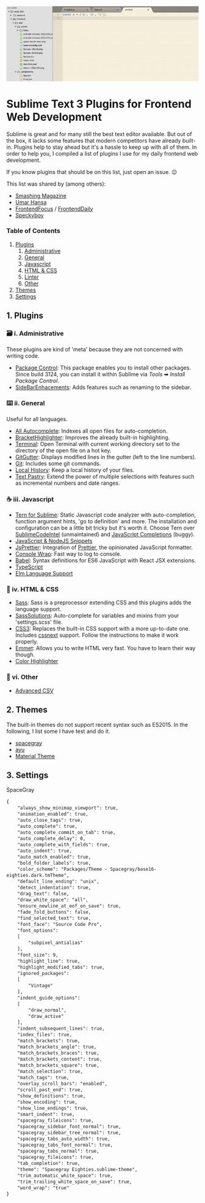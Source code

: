 
<div align="center">
  <img src="preview.gif" alt="Previews Sublime in use with some of the used plugins.">
</div>

# Sublime Text 3 Plugins for Frontend Web Development

Sublime is great and for many still the best text editor available. But out of the box, it lacks some features that modern competitors have already built-in. Plugins help to stay ahead but it's a hassle to keep up with all of them. In order to help you, I compiled a list of plugins I use for my daily frontend web development.

If you know plugins that should be on this list, just open an issue. 😉

This list was shared by (among others):

* [Smashing Magazine](https://twitter.com/smashingmag/status/857784722373701632)
* [Umar Hansa](https://twitter.com/umaar/status/855385340105904128)
* [FrontendFocus](http://frontendfocus.co/issues/291) / [FrontendDaily](https://twitter.com/FrontEndDaily/status/868137687546568704)
* [Speckyboy](https://twitter.com/speckyboy/status/864145924053970945)


### Table of Contents
1. [Plugins](#plugins)
	1. [Administrative](#administrative)
	2. [General](#general)
	3. [Javascript](#javascript)
	4. [HTML & CSS](#htmlcss)
	5. [Linter](#linter)
	6. [Other](#other)
2. [Themes](#themes)
3. [Settings](#settings)

<a name="plugins"/>

## 1. Plugins

<a name="administrative"/>

### 🗃 i. Administrative
These plugins are kind of 'meta' because they are not concerned with writing code.

* [Package Control](https://packagecontrol.io/packages/Package%20Control): This package enables you to install other packages. Since build 3124, you can install it within Sublime via <em>Tools</em> ➡ <em>Install Package Control</em>.
* [SideBarEnhacements](https://packagecontrol.io/packages/SideBarEnhancements): Adds features such as renaming to the sidebar.

<a name="general"/>

### ⌨️ ii. General
Useful for all languages.

* [All Autocomplete](https://packagecontrol.io/packages/All%20Autocomplete): Indexes all open files for auto-completion.
* [BracketHighlighter](https://packagecontrol.io/packages/BracketHighlighter): Improves the already built-in highlighting.
* [Terminal](https://packagecontrol.io/packages/Terminal): Open Terminal with current working directory set to the directory of the open file on a hot key.
* [GitGutter](https://packagecontrol.io/packages/GitGutter): Displays modified lines in the gutter (left to the line numbers).
* [Git](https://packagecontrol.io/packages/Git): Includes some git commands.
* [Local History](https://packagecontrol.io/packages/Local%20History): Keep a local history of your files.
* [Text Pastry](https://packagecontrol.io/packages/Text%20Pastry): Extend the power of multiple selections with features such as incremental numbers and date ranges.


<a name="javascript"/>

### ☕️ iii. Javascript
* [Tern for Sublime](https://packagecontrol.io/packages/tern_for_sublime): Static Javascript code analyzer with auto-completion, function argument hints, 'go to definition' and more. The installation and configuration can be a little bit tricky but it's worth it. Choose Tern over [SublimeCodeIntel](https://packagecontrol.io/packages/SublimeCodeIntel) (unmaintained) and [JavaScript Completions](https://packagecontrol.io/packages/JavaScript%20Completions) (buggy).
* [JavaScript & NodeJS Snippets](https://packagecontrol.io/packages/JavaScript%20%26%20NodeJS%20Snippets)
* [JsPrettier](https://packagecontrol.io/packages/JsPrettier): Integration of [Prettier](https://github.com/prettier/prettier), the opinionated JavaScript formatter.
* [Console Wrap](https://packagecontrol.io/packages/Console%20Wrap): Fast way to log to console.
* [Babel](https://packagecontrol.io/packages/Babel): Syntax definitions for ES6 JavaScript with React JSX extensions.
* [TypeScript](https://packagecontrol.io/packages/TypeScript)
* [Elm Language Support](https://packagecontrol.io/packages/Elm%20Language%20Support)

<a name="htmlcss"/>

### 🎨 iv. HTML & CSS
* [Sass](https://packagecontrol.io/packages/Sass): Sass is a preprocessor extending CSS and this plugins adds the language support.
* [SassSolutions](https://packagecontrol.io/packages/SassSolution): Auto-complete for variables and mixins from your 'settings.scss' file.
* [CSS3](https://packagecontrol.io/packages/CSS3): Replaces the built-in CSS support with a more up-to-date one. Includes [cssnext](http://cssnext.io) support. Follow the instructions to make it work properly.
* [Emmet](https://packagecontrol.io/packages/Emmet): Allows you to write HTML very fast. You have to learn their way though.
* [Color Highlighter](https://packagecontrol.io/packages/Color%20Highlighter)

<a name="other"/>

### 👥 vi. Other
* [Advanced CSV](https://packagecontrol.io/packages/Advanced%20CSV)

<a name="themes"/>

## 2. Themes

The built-in themes do not support recent syntax such as ES2015. In the following, I list some I have test and do it.
* [spacegray](https://github.com/kkga/spacegray)
* [ayu](https://packagecontrol.io/packages/ayu)
* [Material Theme](https://packagecontrol.io/packages/Material%20Theme)

<a name="settings"/>

## 3. Settings


SpaceGray
```
{
	"always_show_minimap_viewport": true,
	"animation_enabled": true,
	"auto_close_tags": true,
	"auto_complete": true,
	"auto_complete_commit_on_tab": true,
	"auto_complete_delay": 0,
	"auto_complete_with_fields": true,
	"auto_indent": true,
	"auto_match_enabled": true,
	"bold_folder_labels": true,
	"color_scheme": "Packages/Theme - Spacegray/base16-eighties.dark.tmTheme",
	"default_line_ending": "unix",
	"detect_indentation": true,
	"drag_text": false,
	"draw_white_space": "all",
	"ensure_newline_at_eof_on_save": true,
	"fade_fold_buttons": false,
	"find_selected_text": true,
	"font_face": "Source Code Pro",
	"font_options":
	[
		"subpixel_antialias"
	],
	"font_size": 9,
	"highlight_line": true,
	"highlight_modified_tabs": true,
	"ignored_packages":
	[
		"Vintage"
	],
	"indent_guide_options":
	[
		"draw_normal",
		"draw_active"
	],
	"indent_subsequent_lines": true,
	"index_files": true,
	"match_brackets": true,
	"match_brackets_angle": true,
	"match_brackets_braces": true,
	"match_brackets_content": true,
	"match_brackets_square": true,
	"match_selection": true,
	"match_tags": true,
	"overlay_scroll_bars": "enabled",
	"scroll_past_end": true,
	"show_definitions": true,
	"show_encoding": true,
	"show_line_endings": true,
	"smart_indent": true,
	"spacegray_fileicons": true,
	"spacegray_sidebar_font_normal": true,
	"spacegray_sidebar_tree_normal": true,
	"spacegray_tabs_auto_width": true,
	"spacegray_tabs_font_normal": true,
	"spacegray_tabs_normal": true,
	"spacegray_fileicons": true,
	"tab_completion": true,
	"theme": "Spacegray Eighties.sublime-theme",
	"trim_automatic_white_space": true,
	"trim_trailing_white_space_on_save": true,
	"word_wrap": "true"
}

```
